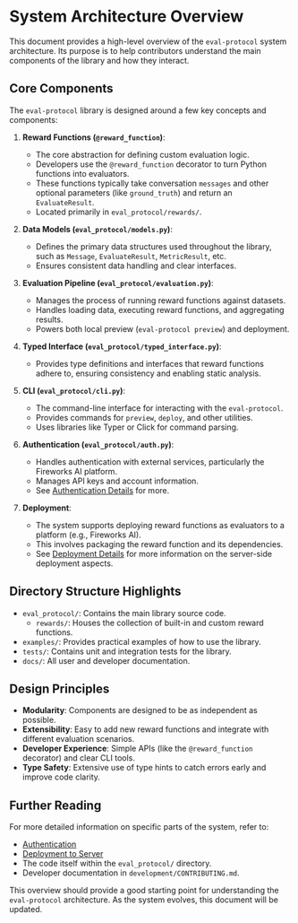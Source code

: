 # System Architecture Overview

This document provides a high-level overview of the `eval-protocol` system architecture. Its purpose is to help contributors understand the main components of the library and how they interact.

## Core Components

The `eval-protocol` library is designed around a few key concepts and components:

1.  **Reward Functions (`@reward_function`)**:
    *   The core abstraction for defining custom evaluation logic.
    *   Developers use the `@reward_function` decorator to turn Python functions into evaluators.
    *   These functions typically take conversation `messages` and other optional parameters (like `ground_truth`) and return an `EvaluateResult`.
    *   Located primarily in `eval_protocol/rewards/`.

2.  **Data Models (`eval_protocol/models.py`)**:
    *   Defines the primary data structures used throughout the library, such as `Message`, `EvaluateResult`, `MetricResult`, etc.
    *   Ensures consistent data handling and clear interfaces.

3.  **Evaluation Pipeline (`eval_protocol/evaluation.py`)**:
    *   Manages the process of running reward functions against datasets.
    *   Handles loading data, executing reward functions, and aggregating results.
    *   Powers both local preview (`eval-protocol preview`) and deployment.

4.  **Typed Interface (`eval_protocol/typed_interface.py`)**:
    *   Provides type definitions and interfaces that reward functions adhere to, ensuring consistency and enabling static analysis.

5.  **CLI (`eval_protocol/cli.py`)**:
    *   The command-line interface for interacting with the `eval-protocol`.
    *   Provides commands for `preview`, `deploy`, and other utilities.
    *   Uses libraries like Typer or Click for command parsing.

6.  **Authentication (`eval_protocol/auth.py`)**:
    *   Handles authentication with external services, particularly the Fireworks AI platform.
    *   Manages API keys and account information.
    *   See [Authentication Details](authentication.md) for more.

7.  **Deployment**:
    *   The system supports deploying reward functions as evaluators to a platform (e.g., Fireworks AI).
    *   This involves packaging the reward function and its dependencies.
    *   See [Deployment Details](deploy_to_server.md) for more information on the server-side deployment aspects.

## Directory Structure Highlights

*   `eval_protocol/`: Contains the main library source code.
    *   `rewards/`: Houses the collection of built-in and custom reward functions.
*   `examples/`: Provides practical examples of how to use the library.
*   `tests/`: Contains unit and integration tests for the library.
*   `docs/`: All user and developer documentation.

## Design Principles

*   **Modularity**: Components are designed to be as independent as possible.
*   **Extensibility**: Easy to add new reward functions and integrate with different evaluation scenarios.
*   **Developer Experience**: Simple APIs (like the `@reward_function` decorator) and clear CLI tools.
*   **Type Safety**: Extensive use of type hints to catch errors early and improve code clarity.

## Further Reading

For more detailed information on specific parts of the system, refer to:

*   [Authentication](authentication.md)
*   [Deployment to Server](deploy_to_server.md)
*   The code itself within the `eval_protocol/` directory.
*   Developer documentation in `development/CONTRIBUTING.md`.

This overview should provide a good starting point for understanding the `eval-protocol` architecture. As the system evolves, this document will be updated.
